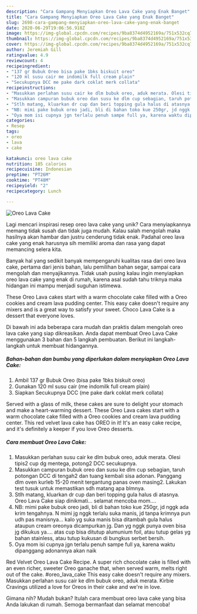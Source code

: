 ```yaml
---
description: "Cara Gampang Menyiapkan Oreo Lava Cake yang Enak Banget"
title: "Cara Gampang Menyiapkan Oreo Lava Cake yang Enak Banget"
slug: 2698-cara-gampang-menyiapkan-oreo-lava-cake-yang-enak-banget
date: 2020-06-29T19:06:56.918Z
image: https://img-global.cpcdn.com/recipes/9ba8374d4952169a/751x532cq70/oreo-lava-cake-foto-resep-utama.jpg
thumbnail: https://img-global.cpcdn.com/recipes/9ba8374d4952169a/751x532cq70/oreo-lava-cake-foto-resep-utama.jpg
cover: https://img-global.cpcdn.com/recipes/9ba8374d4952169a/751x532cq70/oreo-lava-cake-foto-resep-utama.jpg
author: Jeremiah Gill
ratingvalue: 4.9
reviewcount: 4
recipeingredient:
- "137 gr Bubuk Oreo bisa pake 1bks biskuit oreo"
- "120 ml susu cair me indomilk full cream plain"
- "Secukupnya DCC me pake dark coklat merk collata"
recipeinstructions:
- "Masukkan perlahan susu cair ke dlm bubuk oreo, aduk merata. Olesi tipis2 cup dg mentega, potong2 DCC secukupnya."
- "Masukkan campuran bubuk oreo dan susu ke dlm cup sebagian, taruh potongan DCC di tengah2 dan tuang kembali sisa adonan. Panggang dlm oven kurleb 15-20 menit tergantung panas oven masing2. Lakukan test tusuk untuk memastikan sdh matang apa blmnya."
- "Stlh matang, kluarkan dr cup dan beri topping gula halus di atasnya. Oreo Lava Cake siap dinikmati... selamat mencoba mom...."
- "NB: mimi pake bubuk oreo jadi, bli di bahan toko kue 250gr, jd nggk ada krim tengahnya. N mimi jg nggk terlalu suka manis, jd tanpa krimnya pun udh pas manisnya... kalo yg suka manis bisa ditambah gula halus ataupun cream oreonya dicampurkan jg. Dan yg nggk punya oven bisa jg dikukus ya.... atas cup bisa ditutup alumunium foil, atau tutup gelas yg bahan stainless, atau tutup kukusan di bungkus serbet bersih."
- "Oya mom isi cupnya jgn terlalu penuh sampe full ya, karena waktu dipanggang adonannya akan naik"
categories:
- Resep
tags:
- oreo
- lava
- cake

katakunci: oreo lava cake 
nutrition: 185 calories
recipecuisine: Indonesian
preptime: "PT26M"
cooktime: "PT48M"
recipeyield: "2"
recipecategory: Lunch

---
```



![Oreo Lava Cake](https://img-global.cpcdn.com/recipes/9ba8374d4952169a/751x532cq70/oreo-lava-cake-foto-resep-utama.jpg)

Lagi mencari inspirasi resep oreo lava cake yang unik? Cara menyiapkannya memang tidak susah dan tidak juga mudah. Kalau salah mengolah maka hasilnya akan hambar dan justru cenderung tidak enak. Padahal oreo lava cake yang enak harusnya sih memiliki aroma dan rasa yang dapat memancing selera kita.

Banyak hal yang sedikit banyak mempengaruhi kualitas rasa dari oreo lava cake, pertama dari jenis bahan, lalu pemilihan bahan segar, sampai cara mengolah dan menyajikannya. Tidak usah pusing kalau ingin menyiapkan oreo lava cake yang enak di rumah, karena asal sudah tahu triknya maka hidangan ini mampu menjadi suguhan istimewa.

These Oreo Lava cakes start with a warm chocolate cake filled with a Oreo cookies and cream lava pudding center. This easy cake doesn&#39;t require any mixers and is a great way to satisfy your sweet. Choco Lava Cake is a dessert that everyone loves.


Di bawah ini ada beberapa cara mudah dan praktis dalam mengolah oreo lava cake yang siap dikreasikan. Anda dapat membuat Oreo Lava Cake menggunakan 3 bahan dan 5 langkah pembuatan. Berikut ini langkah-langkah untuk membuat hidangannya.

<!--inarticleads1-->

##### Bahan-bahan dan bumbu yang diperlukan dalam menyiapkan Oreo Lava Cake:

1. Ambil 137 gr Bubuk Oreo (bisa pake 1bks biskuit oreo)
1. Gunakan 120 ml susu cair (me indomilk full cream plain)
1. Siapkan Secukupnya DCC (me pake dark coklat merk collata)


Served with a glass of milk, these cakes are sure to delight your stomach and make a heart-warming dessert. These Oreo Lava cakes start with a warm chocolate cake filled with a Oreo cookies and cream lava pudding center. This red velvet lava cake has OREO in it! It&#39;s an easy cake recipe, and it&#39;s definitely a keeper if you love Oreo desserts. 

<!--inarticleads2-->

##### Cara membuat Oreo Lava Cake:

1. Masukkan perlahan susu cair ke dlm bubuk oreo, aduk merata. Olesi tipis2 cup dg mentega, potong2 DCC secukupnya.
1. Masukkan campuran bubuk oreo dan susu ke dlm cup sebagian, taruh potongan DCC di tengah2 dan tuang kembali sisa adonan. Panggang dlm oven kurleb 15-20 menit tergantung panas oven masing2. Lakukan test tusuk untuk memastikan sdh matang apa blmnya.
1. Stlh matang, kluarkan dr cup dan beri topping gula halus di atasnya. Oreo Lava Cake siap dinikmati... selamat mencoba mom....
1. NB: mimi pake bubuk oreo jadi, bli di bahan toko kue 250gr, jd nggk ada krim tengahnya. N mimi jg nggk terlalu suka manis, jd tanpa krimnya pun udh pas manisnya... kalo yg suka manis bisa ditambah gula halus ataupun cream oreonya dicampurkan jg. Dan yg nggk punya oven bisa jg dikukus ya.... atas cup bisa ditutup alumunium foil, atau tutup gelas yg bahan stainless, atau tutup kukusan di bungkus serbet bersih.
1. Oya mom isi cupnya jgn terlalu penuh sampe full ya, karena waktu dipanggang adonannya akan naik


Red Velvet Oreo Lava Cake Recipe. A super rich chocolate cake is filled with an even richer, sweeter Oreo ganache that, when served warm, melts right out of the cake. #oreo_lava_cake This easy cake doesn&#39;t require any mixers. Masukkan perlahan susu cair ke dlm bubuk oreo, aduk merata. Kirbie Cravings utilized a love for Oreos in their cake and we&#39;re in love. 

Gimana nih? Mudah bukan? Itulah cara membuat oreo lava cake yang bisa Anda lakukan di rumah. Semoga bermanfaat dan selamat mencoba!
